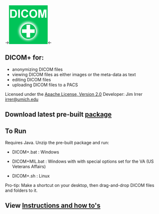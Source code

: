 ->![DICOM+ logo](docs/images/DICOM%2B128x128.png)<-

## DICOM+ for:
* anonymizing DICOM files
* viewing DICOM files as either images or the meta-data as text
* editing DICOM files
* uploading DICOM files to a PACS


Licensed under the <a href="https://www.apache.org/licenses/LICENSE-2.0">Apache License, Version 2.0</a>
Developer: Jim Irrer  irrer@umich.edu

## Download latest pre-built <a href="https://github.com/irrer/DICOMClient/blob/master/prebuilt_packages/dicomclient-1.0.47_Install.zip?raw=true">package</a>  

## To Run
Requires Java.  Unzip the pre-built package and run:

* DICOM+.bat     : Windows
     
* DICOM+MIL.bat  : Windows with with special options set for the VA (US Veterans Affairs)
     
* DICOM+.sh      : Linux

Pro-tip: Make a shortcut on your desktop, then drag-and-drop DICOM files and folders to it.


## View <a href="http://htmlpreview.github.io/?https://github.com/irrer/DICOMClient/blob/master/docs/user_manual/user_manual_1.0.28/output/index.html">Instructions and how to's</a>  
